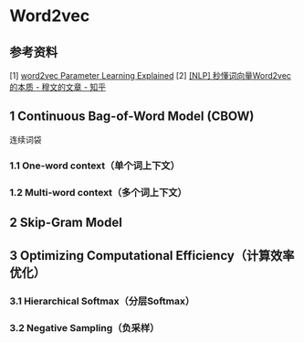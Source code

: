 # Word2vec

## 参考资料

[1] [word2vec Parameter Learning Explained](https://arxiv.org/pdf/1411.2738.pdf)
[2] [[NLP] 秒懂词向量Word2vec的本质 - 穆文的文章 - 知乎](https://zhuanlan.zhihu.com/p/26306795)



## 1 Continuous Bag-of-Word Model (CBOW)

连续词袋

### 1.1 One-word context（单个词上下文）



### 1.2 Multi-word context（多个词上下文）



## 2 Skip-Gram Model





## 3 Optimizing Computational Efficiency（计算效率优化）

### 3.1 Hierarchical Softmax（分层Softmax）



### 3.2 Negative Sampling（负采样）

